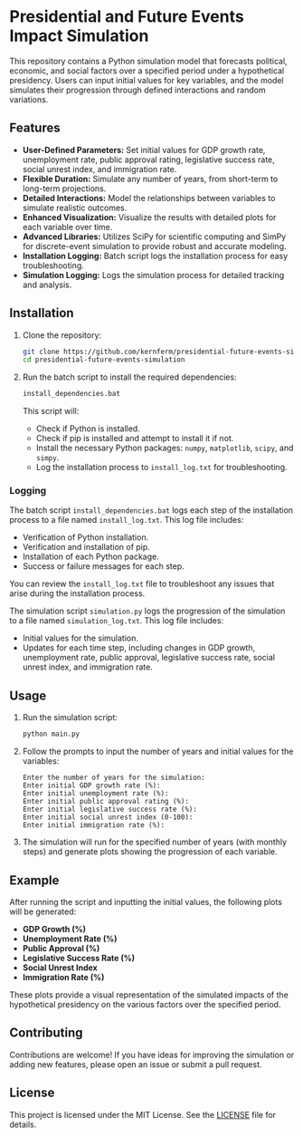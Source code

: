 # Presidential and Future Events Impact Simulation

This repository contains a Python simulation model that forecasts political, economic, and social factors over a specified period under a hypothetical presidency. Users can input initial values for key variables, and the model simulates their progression through defined interactions and random variations.

## Features

- **User-Defined Parameters:** Set initial values for GDP growth rate, unemployment rate, public approval rating, legislative success rate, social unrest index, and immigration rate.
- **Flexible Duration:** Simulate any number of years, from short-term to long-term projections.
- **Detailed Interactions:** Model the relationships between variables to simulate realistic outcomes.
- **Enhanced Visualization:** Visualize the results with detailed plots for each variable over time.
- **Advanced Libraries:** Utilizes SciPy for scientific computing and SimPy for discrete-event simulation to provide robust and accurate modeling.
- **Installation Logging:** Batch script logs the installation process for easy troubleshooting.
- **Simulation Logging:** Logs the simulation process for detailed tracking and analysis.

## Installation

1. Clone the repository:
    ```sh
    git clone https://github.com/kernferm/presidential-future-events-simulation.git
    cd presidential-future-events-simulation
    ```

2. Run the batch script to install the required dependencies:
    ```sh
    install_dependencies.bat
    ```

    This script will:
    - Check if Python is installed.
    - Check if pip is installed and attempt to install it if not.
    - Install the necessary Python packages: `numpy`, `matplotlib`, `scipy`, and `simpy`.
    - Log the installation process to `install_log.txt` for troubleshooting.

### Logging

The batch script `install_dependencies.bat` logs each step of the installation process to a file named `install_log.txt`. This log file includes:

- Verification of Python installation.
- Verification and installation of pip.
- Installation of each Python package.
- Success or failure messages for each step.

You can review the `install_log.txt` file to troubleshoot any issues that arise during the installation process.

The simulation script `simulation.py` logs the progression of the simulation to a file named `simulation_log.txt`. This log file includes:

- Initial values for the simulation.
- Updates for each time step, including changes in GDP growth, unemployment rate, public approval, legislative success rate, social unrest index, and immigration rate.

## Usage

1. Run the simulation script:
    ```sh
    python main.py
    ```

2. Follow the prompts to input the number of years and initial values for the variables:
    ```
    Enter the number of years for the simulation: 
    Enter initial GDP growth rate (%): 
    Enter initial unemployment rate (%): 
    Enter initial public approval rating (%): 
    Enter initial legislative success rate (%): 
    Enter initial social unrest index (0-100): 
    Enter initial immigration rate (%): 
    ```

3. The simulation will run for the specified number of years (with monthly steps) and generate plots showing the progression of each variable.

## Example

After running the script and inputting the initial values, the following plots will be generated:

- **GDP Growth (%)**
- **Unemployment Rate (%)**
- **Public Approval (%)**
- **Legislative Success Rate (%)**
- **Social Unrest Index**
- **Immigration Rate (%)**

These plots provide a visual representation of the simulated impacts of the hypothetical presidency on the various factors over the specified period.

## Contributing

Contributions are welcome! If you have ideas for improving the simulation or adding new features, please open an issue or submit a pull request.

## License

This project is licensed under the MIT License. See the [LICENSE](LICENSE) file for details.
